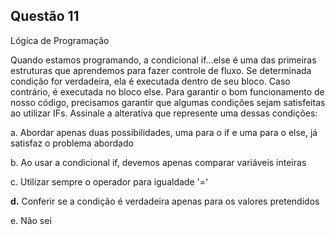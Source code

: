 

## Questão 11
Lógica de Programação

Quando estamos programando, a condicional if...else é uma das primeiras estruturas que aprendemos para fazer controle de fluxo.
Se determinada condição for verdadeira, ela é executada dentro de seu bloco. Caso contrário, é executada no bloco else.
Para garantir o bom funcionamento de nosso código, precisamos garantir que algumas condições sejam satisfeitas ao utilizar IFs. Assinale a alterativa que represente uma dessas condições:

a. Abordar apenas duas possibilidades, uma para o if e uma para o else, já satisfaz o problema abordado

b. Ao usar a condicional if, devemos apenas comparar variáveis inteiras

c. Utilizar sempre o operador para igualdade '='

**d.** Conferir se a condição é verdadeira apenas para os valores pretendidos

e. Não sei



